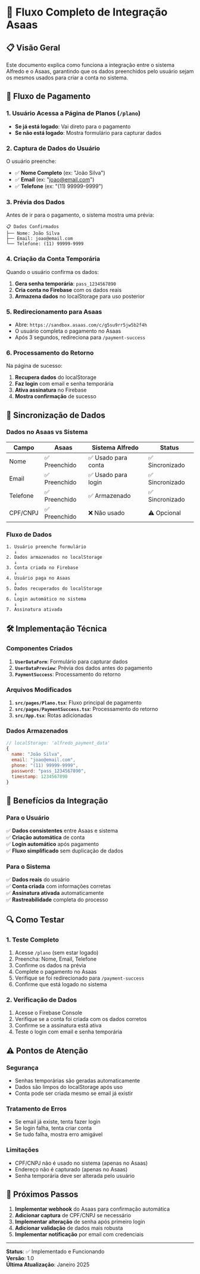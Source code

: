 # 🔄 Fluxo Completo de Integração Asaas

## 📋 **Visão Geral**

Este documento explica como funciona a integração entre o sistema Alfredo e o Asaas, garantindo que os dados preenchidos pelo usuário sejam os mesmos usados para criar a conta no sistema.

## 🚀 **Fluxo de Pagamento**

### **1. Usuário Acessa a Página de Planos (`/plano`)**

- **Se já está logado**: Vai direto para o pagamento
- **Se não está logado**: Mostra formulário para capturar dados

### **2. Captura de Dados do Usuário**

O usuário preenche:
- ✅ **Nome Completo** (ex: "João Silva")
- ✅ **Email** (ex: "joao@email.com")
- ✅ **Telefone** (ex: "(11) 99999-9999")

### **3. Prévia dos Dados**

Antes de ir para o pagamento, o sistema mostra uma prévia:
```
📋 Dados Confirmados
├── Nome: João Silva
├── Email: joao@email.com
└── Telefone: (11) 99999-9999
```

### **4. Criação da Conta Temporária**

Quando o usuário confirma os dados:
1. **Gera senha temporária**: `pass_1234567890`
2. **Cria conta no Firebase** com os dados reais
3. **Armazena dados** no localStorage para uso posterior

### **5. Redirecionamento para Asaas**

- Abre: `https://sandbox.asaas.com/c/g5su9rr5jw5b2f4h`
- O usuário completa o pagamento no Asaas
- Após 3 segundos, redireciona para `/payment-success`

### **6. Processamento do Retorno**

Na página de sucesso:
1. **Recupera dados** do localStorage
2. **Faz login** com email e senha temporária
3. **Ativa assinatura** no Firebase
4. **Mostra confirmação** de sucesso

## 🔗 **Sincronização de Dados**

### **Dados no Asaas vs Sistema**

| Campo | Asaas | Sistema Alfredo | Status |
|-------|-------|----------------|--------|
| Nome | ✅ Preenchido | ✅ Usado para conta | ✅ Sincronizado |
| Email | ✅ Preenchido | ✅ Usado para login | ✅ Sincronizado |
| Telefone | ✅ Preenchido | ✅ Armazenado | ✅ Sincronizado |
| CPF/CNPJ | ✅ Preenchido | ❌ Não usado | ⚠️ Opcional |

### **Fluxo de Dados**

```
1. Usuário preenche formulário
   ↓
2. Dados armazenados no localStorage
   ↓
3. Conta criada no Firebase
   ↓
4. Usuário paga no Asaas
   ↓
5. Dados recuperados do localStorage
   ↓
6. Login automático no sistema
   ↓
7. Assinatura ativada
```

## 🛠️ **Implementação Técnica**

### **Componentes Criados**

1. **`UserDataForm`**: Formulário para capturar dados
2. **`UserDataPreview`**: Prévia dos dados antes do pagamento
3. **`PaymentSuccess`**: Processamento do retorno

### **Arquivos Modificados**

1. **`src/pages/Plano.tsx`**: Fluxo principal de pagamento
2. **`src/pages/PaymentSuccess.tsx`**: Processamento do retorno
3. **`src/App.tsx`**: Rotas adicionadas

### **Dados Armazenados**

```javascript
// localStorage: 'alfredo_payment_data'
{
  name: "João Silva",
  email: "joao@email.com", 
  phone: "(11) 99999-9999",
  password: "pass_1234567890",
  timestamp: 1234567890
}
```

## 🎯 **Benefícios da Integração**

### **Para o Usuário**
✅ **Dados consistentes** entre Asaas e sistema  
✅ **Criação automática** de conta  
✅ **Login automático** após pagamento  
✅ **Fluxo simplificado** sem duplicação de dados  

### **Para o Sistema**
✅ **Dados reais** do usuário  
✅ **Conta criada** com informações corretas  
✅ **Assinatura ativada** automaticamente  
✅ **Rastreabilidade** completa do processo  

## 🔍 **Como Testar**

### **1. Teste Completo**
1. Acesse `/plano` (sem estar logado)
2. Preencha: Nome, Email, Telefone
3. Confirme os dados na prévia
4. Complete o pagamento no Asaas
5. Verifique se foi redirecionado para `/payment-success`
6. Confirme que está logado no sistema

### **2. Verificação de Dados**
1. Acesse o Firebase Console
2. Verifique se a conta foi criada com os dados corretos
3. Confirme se a assinatura está ativa
4. Teste o login com email e senha temporária

## ⚠️ **Pontos de Atenção**

### **Segurança**
- Senhas temporárias são geradas automaticamente
- Dados são limpos do localStorage após uso
- Conta pode ser criada mesmo se email já existir

### **Tratamento de Erros**
- Se email já existe, tenta fazer login
- Se login falha, tenta criar conta
- Se tudo falha, mostra erro amigável

### **Limitações**
- CPF/CNPJ não é usado no sistema (apenas no Asaas)
- Endereço não é capturado (apenas no Asaas)
- Senha temporária deve ser alterada pelo usuário

## 🚀 **Próximos Passos**

1. **Implementar webhook** do Asaas para confirmação automática
2. **Adicionar captura** de CPF/CNPJ se necessário
3. **Implementar alteração** de senha após primeiro login
4. **Adicionar validação** de dados mais robusta
5. **Implementar notificação** por email com credenciais

---

**Status**: ✅ Implementado e Funcionando  
**Versão**: 1.0  
**Última Atualização**: Janeiro 2025
